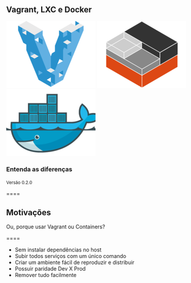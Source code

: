 ## Vagrant, LXC e Docker

![logo-vagrant](img/logos/vagrant.png) <!-- .element: class="no-border no-background" -->
![logo-lxc](img/logos/lxc.png) <!-- .element: class="no-border no-background" -->
![logo-docker](img/logos/docker.png) <!-- .element: class="no-border no-background" -->

### Entenda as diferenças

<small>Versão 0.2.0</small>

====

## Motivações

Ou, porque usar Vagrant ou Containers?

====

- Sem instalar dependências no host
- Subir todos serviços com um único comando
- Criar um ambiente fácil de reproduzir e distribuir
- Possuir paridade Dev X Prod
- Remover tudo facilmente
